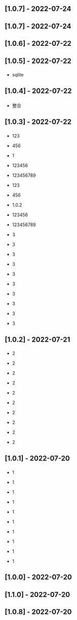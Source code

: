 















## [1.0.7] - 2022-07-24

## [1.0.7] - 2022-07-24
## [1.0.6] - 2022-07-22
## [1.0.5] - 2022-07-22
### 
- sqlite  

## [1.0.4] - 2022-07-22
### 
- 整合  

## [1.0.3] - 2022-07-22
### 
- 123  
- 456  
- 1  
- 123456  
- 123456789  

- 123  
- 456  
- 1.0.2  
- 123456  
- 123456789  

- 3  
- 3  
- 3  
- 3  
- 3  

- 3  
- 3  
- 3  
- 3  
- 3  

## [1.0.2] - 2022-07-21
### 
- 2  
- 2  
- 2  
- 2  
- 2  

- 2  
- 2  
- 2  
- 2  
- 2  

## [1.0.1] - 2022-07-20
### 
- 1  
- 1  
- 1  
- 1  
- 1  

- 1  
- 1  
- 1  
- 1  
- 1  

## [1.0.0] - 2022-07-20
## [1.1.0] - 2022-07-20
## [1.0.8] - 2022-07-20
